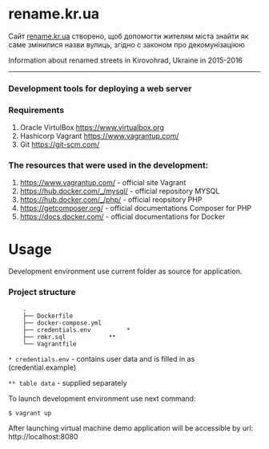 # rename.kr.ua

Сайт [rename.kr.ua](http://rename.kr.ua/) створено, щоб допомогти жителям міста знайти як саме змінилися назви вулиць, згідно с законом про декомунізаціюю

Information about renamed streets in Kirovohrad, Ukraine in 2015-2016

---

### Development tools for deploying a web server

### Requirements
1. Oracle VirtulBox https://www.virtualbox.org
1. Hashicorp Vagrant https://www.vagrantup.com/
1. Git https://git-scm.com/

### The resources that were used in the development:

1. https://www.vagrantup.com/ - official site Vagrant
1. https://hub.docker.com/_/mysql/ - official repository MYSQL
1. https://hub.docker.com/_/php/ - official reopsitory PHP
1. https://getcomposer.org/ - official documentations Composer for PHP
1. https://docs.docker.com/ - official documentations for Docker

# Usage

Development environment use current folder as source for application.

### Project structure
```
    .
    ├── Dockerfile
    ├── docker-compose.yml
    ├── credentials.env          *
    ├── rmkr.sql            **
    └── Vagrantfile

```
`* credentials.env` - contains user data and is filled in as (credential.example)

`** table data` - supplied separately

To launch development environment use next command:

`$ vagrant up`

After launching virtual machine demo application will be accessible by url:
http://localhost:8080
